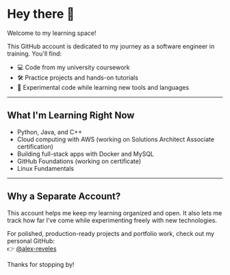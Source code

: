 # Hey there 👋

Welcome to my learning space!

This GitHub account is dedicated to my journey as a software engineer in training. You'll find:
- 💻 Code from my university coursework
- 🛠️ Practice projects and hands-on tutorials
- 🧪 Experimental code while learning new tools and languages

---

## What I'm Learning Right Now

- Python, Java, and C++
- Cloud computing with AWS (working on Solutions Architect Associate certification)
- Building full-stack apps with Docker and MySQL
- GitHub Foundations (working on certificate)
- Linux Fundamentals

---

## Why a Separate Account?

This account helps me keep my learning organized and open. It also lets me track how far I’ve come while experimenting freely with new technologies.

For polished, production-ready projects and portfolio work, check out my personal GitHub:  
👉 [@alex-reveles](https://github.com/alex-reveles)

Thanks for stopping by!

